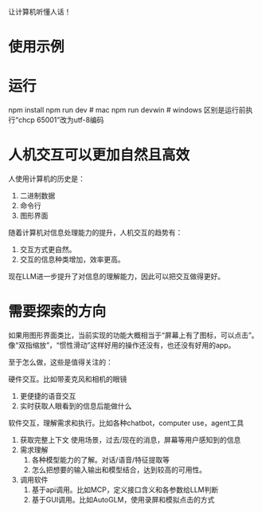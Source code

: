 让计算机听懂人话！

# 使用示例

# 运行
npm install
npm run dev    # mac
npm run devwin # windows 区别是运行前执行“chcp 65001”改为utf-8编码

# 人机交互可以更加自然且高效

人使用计算机的历史是：

1. 二进制数据
2. 命令行
3. 图形界面

随着计算机对信息处理能力的提升，人机交互的趋势有：

1. 交互方式更自然。
2. 交互的信息种类增加，效率更高。

现在LLM进一步提升了对信息的理解能力，因此可以把交互做得更好。

# 需要探索的方向

如果用图形界面类比，当前实现的功能大概相当于“屏幕上有了图标，可以点击”。像“双指缩放”，“惯性滑动”这样好用的操作还没有，也还没有好用的app。

至于怎么做，这些是值得关注的：

硬件交互。比如带麦克风和相机的眼镜

1. 更便捷的语音交互
2. 实时获取人眼看到的信息后能做什么

软件交互，理解需求和执行。比如各种chatbot，computer use，agent工具

1. 获取完整上下文 使用场景，过去/现在的消息，屏幕等用户感知到的信息
2. 需求理解
   1. 各种模型能力的了解。对话/语音/特征提取等
   2. 怎么把想要的输入输出和模型结合，达到较高的可用性。
3. 调用软件
   1. 基于api调用。比如MCP，定义接口含义和各参数给LLM判断
   2. 基于GUI调用。比如AutoGLM，使用录屏和模拟点击的方式

